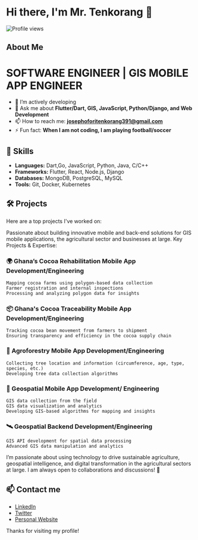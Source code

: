 # Hi there, I'm Mr. Tenkorang 👋

![Profile views](https://komarev.com/ghpvc/?username=mrtenkorang&color=green)

## About Me

# SOFTWARE ENGINEER | GIS MOBILE APP ENGINEER

- 🌱 I’m actively developing
- 💬 Ask me about **Flutter/Dart, GIS, JavaScript, Python/Django, and Web Development**
- 📫 How to reach me: **josephoforitenkorang391@gmail.com**
- ⚡ Fun fact: **When I am not coding, I am playing football/soccer**

## 🚀 Skills

- **Languages:** Dart,Go, JavaScript, Python, Java, C/C++
- **Frameworks:** Flutter, React, Node.js, Django
- **Databases:** MongoDB, PostgreSQL, MySQL
- **Tools:** Git, Docker, Kubernetes

## 🛠️ Projects

Here are a top projects I've worked on:

Passionate about building innovative mobile and back-end solutions for GIS mobile applications, the agricultural sector and businesses at large.
Key Projects & Expertise:

### 🌍 Ghana’s Cocoa Rehabilitation Mobile App Development/Engineering

    Mapping cocoa farms using polygon-based data collection
    Farmer registration and internal inspections
    Processing and analyzing polygon data for insights

### 📦 Ghana's Cocoa Traceability Mobile App Development/Engineering

    Tracking cocoa bean movement from farmers to shipment
    Ensuring transparency and efficiency in the cocoa supply chain

### 🌱 Agroforestry Mobile App Development/Engineering

    Collecting tree location and information (circumference, age, type, species, etc.)
    Developing tree data collection algorithms

### 📍 Geospatial Mobile App Development/ Engineering

    GIS data collection from the field
    GIS data visualization and analytics
    Developing GIS-based algorithms for mapping and insights

### 🛰 Geospatial Backend Development/Engineering

    GIS API development for spatial data processing
    Advanced GIS data manipulation and analytics

I’m passionate about using technology to drive sustainable agriculture, geospatial intelligence, and digital transformation in the agricultural sectors at large. I am always open to collaborations and discussions! 🚀

## 📫 Contact me

- [LinkedIn](https://www.linkedin.com/in/mrtenkorang/)
- [Twitter](https://twitter.com/mrtenkorang)
- [Personal Website](https://josephoforitenkorang.netlify.app/)

Thanks for visiting my profile!
